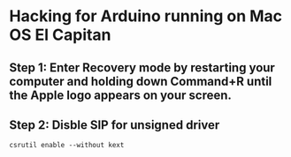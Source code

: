 # Hacking for Arduino running on Mac OS El Capitan

## Step 1: Enter Recovery mode  by restarting your computer and holding down Command+R until the Apple logo appears on your screen.

## Step 2: Disble SIP for unsigned driver
```
csrutil enable --without kext
```